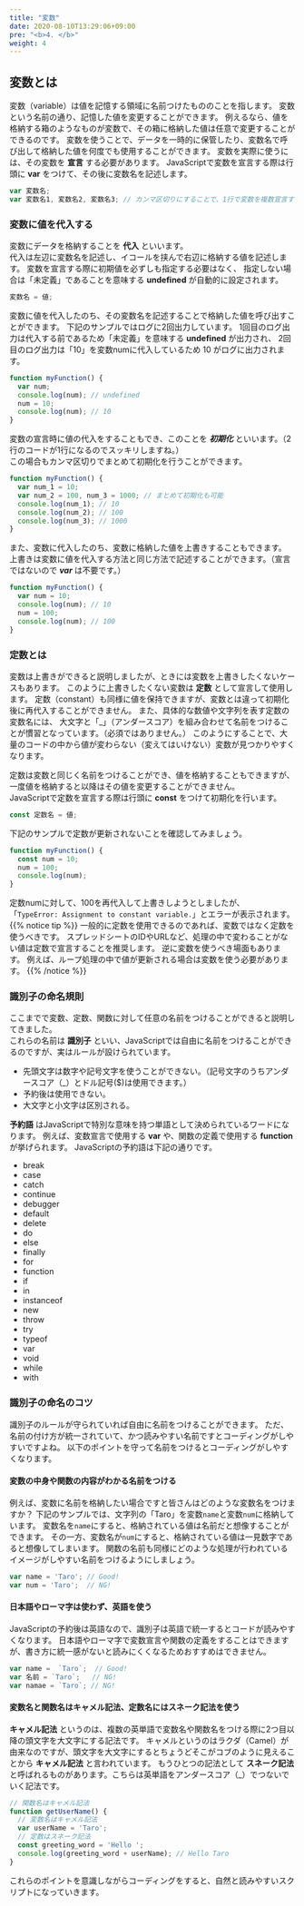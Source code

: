 ```yaml
---
title: "変数"
date: 2020-08-10T13:29:06+09:00
pre: "<b>4. </b>"
weight: 4
---
```


## 変数とは
変数（variable）は値を記憶する領域に名前つけたもののことを指します。
変数という名前の通り、記憶した値を変更することができます。
例えるなら、値を格納する箱のようなものが変数で、その箱に格納した値は任意で変更することができるのです。
変数を使うことで、データを一時的に保管したり、変数名で呼び出して格納した値を何度でも使用することができます。
変数を実際に使うには、その変数を **宣言** する必要があります。
JavaScriptで変数を宣言する際は行頭に **var** をつけて、その後に変数名を記述します。
```js
var 変数名;
var 変数名1, 変数名2, 変数名3; // カンマ区切りにすることで、1行で変数を複数宣言することもできます。
```
### 変数に値を代入する
変数にデータを格納することを **代入** といいます。  
代入は左辺に変数名を記述し、イコールを挟んで右辺に格納する値を記述します。
変数を宣言する際に初期値を必ずしも指定する必要はなく、
指定しない場合は「未定義」であることを意味する **undefined** が自動的に設定されます。
```js
変数名 = 値;
```
変数に値を代入したのち、その変数名を記述することで格納した値を呼び出すことができます。
下記のサンプルではログに2回出力しています。
1回目のログ出力は代入する前であるため「未定義」を意味する **undefined** が出力され、
2回目のログ出力は「10」を変数numに代入しているため 10 がログに出力されます。
```js
function myFunction() {
  var num;
  console.log(num); // undefined
  num = 10;
  console.log(num); // 10
}
```
変数の宣言時に値の代入をすることもでき、このことを ***初期化*** といいます。（2行のコードが1行になるのでスッキリしますね。）  
この場合もカンマ区切りでまとめて初期化を行うことができます。
```js
function myFunction() {
  var num_1 = 10;
  var num_2 = 100, num_3 = 1000; // まとめて初期化も可能
  console.log(num_1); // 10
  console.log(num_2); // 100
  console.log(num_3); // 1000
}
```

また、変数に代入したのち、変数に格納した値を上書きすることもできます。  
上書きは変数に値を代入する方法と同じ方法で記述することができます。（宣言ではないので ***var*** は不要です。）

```js
function myFunction() {
  var num = 10;
  console.log(num); // 10
  num = 100;
  console.log(num); // 100
}
```

### 定数とは
変数は上書きができると説明しましたが、ときには変数を上書きしたくないケースもあります。
このように上書きしたくない変数は **定数** として宣言して使用します。
定数（constant）も同様に値を保持できますが、変数とは違って初期化後に再代入することができません。
また、具体的な数値や文字列を表す定数の変数名には、
大文字と「_」（アンダースコア）を組み合わせて名前をつけることが慣習となっています。（必須ではありません。）
このようにすることで、大量のコードの中から値が変わらない（変えてはいけない）変数が見つかりやすくなります。

定数は変数と同じく名前をつけることができ、値を格納することもできますが、  一度値を格納すると以降はその値を変更することができません。  
JavaScriptで定数を宣言する際は行頭に **const** をつけて初期化を行います。
```js
const 定数名 = 値;
```
下記のサンプルで定数が更新されないことを確認してみましょう。
```js
function myFunction() {
  const num = 10;
  num = 100;
  console.log(num);
}
```
定数numに対して、100を再代入して上書きしようとしましたが、  
「`TypeError: Assignment to constant variable.`」とエラーが表示されます。
{{% notice tip %}}
一般的に定数を使用できるのであれば、変数ではなく定数を使うべきです。
スプレッドシートのIDやURLなど、処理の中で変わることがない値は定数で宣言することを推奨します。
逆に変数を使うべき場面もあります。
例えば、ループ処理の中で値が更新される場合は変数を使う必要があります。
{{% /notice %}}

### 識別子の命名規則
ここまでで変数、定数、関数に対して任意の名前をつけることができると説明してきました。  
これらの名前は **識別子** といい、JavaScriptでは自由に名前をつけることができるのですが、実はルールが設けられています。  
- 先頭文字は数字や記号文字を使うことができない。（記号文字のうちアンダースコア（\_）とドル記号($)は使用できます。）  
- 予約後は使用できない。
- 大文字と小文字は区別される。

**予約語** はJavaScriptで特別な意味を持つ単語として決められているワードになります。
例えば、変数宣言で使用する **var** や、関数の定義で使用する **function** が挙げられます。
JavaScriptの予約語は下記の通りです。
- break
- case
- catch
- continue
- debugger
- default
- delete
- do
- else
- finally
- for
- function
- if
- in
- instanceof
- new
- throw
- try
- typeof
- var
- void
- while
- with

### 識別子の命名のコツ
識別子のルールが守られていれば自由に名前をつけることができます。
ただ、名前の付け方が統一されていて、かつ読みやすい名前ですとコーディングがしやすいですよね。
以下のポイントを守って名前をつけるとコーディングがしやすくなります。

#### 変数の中身や関数の内容がわかる名前をつける

例えば、変数に名前を格納したい場合ですと皆さんはどのような変数名をつけますか？
下記のサンプルでは、文字列の「Taro」を変数`name`と変数`num`に格納しています。
変数名を`name`にすると、格納されている値は名前だと想像することができます。
その一方、変数名が`num`にすると、格納されている値は一見数字であると想像してしまいます。
関数の名前も同様にどのような処理が行われているイメージがしやすい名前をつけるようにしましょう。
```js
var name = 'Taro'; // Good!
var num = 'Taro';  // NG!
```

#### 日本語やローマ字は使わず、英語を使う
JavaScriptの予約後は英語なので、識別子は英語で統一するとコードが読みやすくなります。
日本語やローマ字で変数宣言や関数の定義をすることはできますが、書き方に統一感がないと読みにくくなるためおすすめはできません。
```js
var name =  `Taro`;  // Good!
var 名前 = `Taro`;   // NG!
var namae = `Taro`; // NG!
```

#### 変数名と関数名はキャメル記法、定数名にはスネーク記法を使う
**キャメル記法** というのは、複数の英単語で変数名や関数名をつける際に2つ目以降の頭文字を大文字にする記法です。
キャメルというのはラクダ（Camel）が由来なのですが、頭文字を大文字にするとちょうどそこがコブのように見えることから **キャメル記法** と言われています。
もうひとつの記法として **スネーク記法** と呼ばれるものがあります。こちらは英単語をアンダースコア（\_）でつないでいく記法です。

```js
// 関数名はキャメル記法
function getUserName() {
  // 変数名はキャメル記法
  var userName = 'Taro';
  // 定数はスネーク記法
  const greeting_word = 'Hello ';
  console.log(greeting_word + userName); // Hello Taro
}
```

これらのポイントを意識しながらコーディングをすると、自然と読みやすいスクリプトになっていきます。
